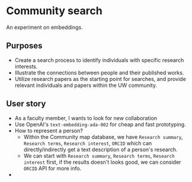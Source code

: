 # Community search

An experiment on embeddings.

## Purposes

- Create a search process to identify individuals with specific research interests.
- Illustrate the connections between people and their published works.
- Utilize research papers as the starting point for searches, and provide relevant individuals and papers within the UW community.

## User story

- As a faculty member, I wants to look for new collaboration
- Use OpenAI's `text-embedding-ada-002` for cheap and fast prototyping.
- How to represent a person?
  - Within the Community map database, we have `Research summary`, `Research terms`, `Research interest`, `ORCID` which can directly/indirectly get a text description of a person's research.
  - We can start with `Research summary`, `Research terms`, `Research interest` first, if the results doesn't looks good, we can consider `ORCID` API for more info.
-

